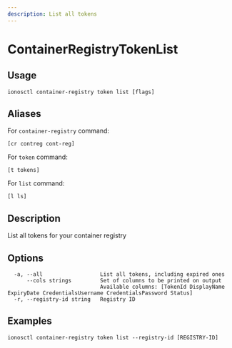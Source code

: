```yaml
---
description: List all tokens
---
```


# ContainerRegistryTokenList

## Usage

```text
ionosctl container-registry token list [flags]
```

## Aliases

For `container-registry` command:

```text
[cr contreg cont-reg]
```

For `token` command:

```text
[t tokens]
```

For `list` command:

```text
[l ls]
```

## Description

List all tokens for your container registry

## Options

```text
  -a, --all                  List all tokens, including expired ones
      --cols strings         Set of columns to be printed on output 
                             Available columns: [TokenId DisplayName ExpiryDate CredentialsUsername CredentialsPassword Status]
  -r, --registry-id string   Registry ID
```

## Examples

```text
ionosctl container-registry token list --registry-id [REGISTRY-ID]
```

